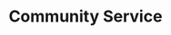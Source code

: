 ---
title: Community Service
description1: OHA provides opportunities for member families to join our local community in meeting community needs. 
leaderNames: OHA
leaderTitle: Community Service Opportunities Coordinators
---